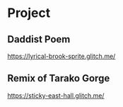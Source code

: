 # Project 

## Daddist Poem
https://lyrical-brook-sprite.glitch.me/

## Remix of Tarako Gorge
https://sticky-east-hall.glitch.me/

